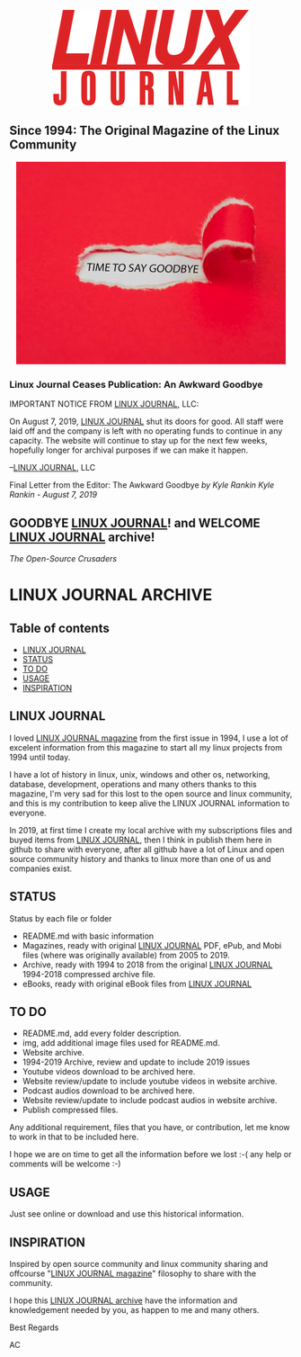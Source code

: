 <p align="center">
  <img src="https://raw.githubusercontent.com/acastroy/linuxjournal/master/img/Linux_Journal_ljlogo.png" alt="LINUX JOURNAL Since 1994: The Original Magazine of the Linux Community">
</p>

## Since 1994: The Original Magazine of the Linux Community

<p align="center">
<img src="https://raw.githubusercontent.com/acastroy/linuxjournal/master/img/Linux_Journal_bigstock-Torn-Red-Paper-Revealing-The-W-294597019_0.jpg" alt="TIME TO SAY GOODBYE">
</p>

### Linux Journal Ceases Publication: An Awkward Goodbye

IMPORTANT NOTICE FROM [LINUX JOURNAL](https://www.linusjournal.com/), LLC:

On August 7, 2019, [LINUX JOURNAL](https://www.linusjournal.com/) shut its doors for good. All staff were laid off and the company is left with no operating funds to continue in any capacity. The website will continue to stay up for the next few weeks, hopefully longer for archival purposes if we can make it happen.

–[LINUX JOURNAL](https://www.linusjournal.com/), LLC

Final Letter from the Editor: The Awkward Goodbye
_by Kyle Rankin_
_Kyle Rankin - August 7, 2019_

## GOODBYE [LINUX JOURNAL](https://www.linusjournal.com/)! and WELCOME [LINUX JOURNAL](https://github.com/acastroy/linuxjournal/) archive!
_The Open-Source Crusaders_


# LINUX JOURNAL ARCHIVE
## Table of contents
* [LINUX JOURNAL](#linux-journal)
* [STATUS](#status)
* [TO DO](#to-do)
* [USAGE](#usage)
* [INSPIRATION](#inspiration)

## LINUX JOURNAL
I loved [LINUX JOURNAL magazine](https://www.linusjournal.com/) from the first issue in 1994, I use a lot of excelent information from this magazine to start all my linux projects from 1994 until today.

I have a lot of history in linux, unix, windows and other os, networking, database, development, operations and many others thanks to this magazine, I'm very sad for this lost to the open source and linux community, and this is my contribution to keep alive the LINUX JOURNAL information to everyone.

In 2019, at first time I create my local archive with my subscriptions files and buyed items from [LINUX JOURNAL](https://www.linusjournal.com/), then I think in publish them here in github to share with everyone, after all github have a lot of Linux and open source community history and thanks to linux more than one of us and companies exist.

## STATUS
  Status by each file or folder
* README.md with basic information
* Magazines, ready with original [LINUX JOURNAL](https://www.linusjournal.com/) PDF, ePub, and Mobi files (where was originally available) from 2005 to 2019.
* Archive, ready with 1994 to 2018 from the original [LINUX JOURNAL](https://www.linusjournal.com/) 1994-2018 compressed archive file.
* eBooks, ready with original eBook files from [LINUX JOURNAL](https://www.linusjournal.com/)

## TO DO
* README.md, add every folder description.
* img, add additional image files used for README.md.
* Website archive.
* 1994-2019 Archive, review and update to include 2019 issues
* Youtube videos download to be archived here.
* Website review/update to include youtube videos in website archive.
* Podcast audios download to be archived here.
* Website review/update to include podcast audios in website archive.
* Publish compressed files.

Any additional requirement, files that you have, or contribution, let me know to work in that to be included here.

I hope we are on time to get all the information before we lost :-( any help or comments will be welcome :-)

## USAGE
Just see online or download and use this historical information.

## INSPIRATION
Inspired by open source community and linux community sharing and offcourse "[LINUX JOURNAL magazine](https://www.linusjournal.com/)"  filosophy to share with the community.

I hope this [LINUX JOURNAL archive](https://github.com/acastroy/linuxjournal) have the information and knowledgement needed by you, as happen to me and many others.


Best Regards

AC
